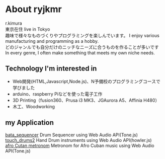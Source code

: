 # About ryjkmr

r.kimura  
東京在住  live in Tokyo  
趣味で様々なものづくりやプログラミングを楽しんでいます。 
I enjoy various manufacturing and programming as a hobby.  
どのジャンルでも自分だけのニッチなニーズに合うものを作ることが多いです  
In every genre, I often make something that meets my own niche needs.  

## Technology I'm interested in

- Web開発(HTML,Javascript,Node.js)、N予備校のプログラミングコースで学びました
- arduino、raspberry Piなどを使った電子工作
- 3D Printing（fusion360、Prusa i3 MK3、JGAurora A5、Affinia H480）
- 木工、Woodworking

## my Application

[bata_sequencer](https://ryjkmr.github.io/bata_sequencer/) Drum Sequencer using Web Audio API(Tone.js)<br>
[touch_drums2](https://ryjkmr.github.io/touch_drums2/) Hand Drum instruments using Web Audio API(howler.js)<br>
[afro Cutan metronom](https://ryjkmr.github.io/afro_cuban_metronom/) Metronom for Afro Cuban music using Web Audio API(Tone.js)<br>  
